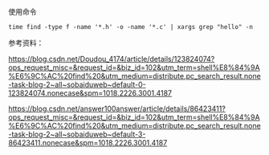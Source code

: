 使用命令

`time find -type f -name '*.h' -o -name '*.c' | xargs grep "hello" -n`

参考资料：

https://blog.csdn.net/Doudou_4174/article/details/123824074?ops_request_misc=&request_id=&biz_id=102&utm_term=shell%E8%84%9A%E6%9C%AC%20find%20&utm_medium=distribute.pc_search_result.none-task-blog-2~all~sobaiduweb~default-0-123824074.nonecase&spm=1018.2226.3001.4187

https://blog.csdn.net/answer100answer/article/details/86423411?ops_request_misc=&request_id=&biz_id=102&utm_term=shell%E8%84%9A%E6%9C%AC%20find%20&utm_medium=distribute.pc_search_result.none-task-blog-2~all~sobaiduweb~default-3-86423411.nonecase&spm=1018.2226.3001.4187